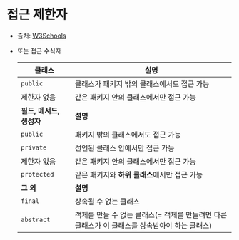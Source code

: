 # 접근 제한자

- 출처: [W3Schools](https://www.w3schools.com/java/java_modifiers.asp)
- 또는 접근 수식자

    | 클래스 | 설명 |
    |---|---|
    | `public` | 클래스가 패키지 밖의 클래스에서도 접근 가능 |
    | 제한자 없음 | 같은 패키지 안의 클래스에서만 접근 가능 |
    | **필드, 메서드, 생성자** | **설명** |
    | `public` | 패키지 밖의 클래스에서도 접근 가능 |
    | `private` | 선언된 클래스 안에서만 접근 가능 |
    | 제한자 없음 | 같은 패키지 안의 클래스에서만 접근 가능 |
    | `protected` | 같은 패키지와 **하위 클래스**에서만 접근 가능 |
    | **그 외** | **설명** |
    | `final` | 상속될 수 없는 클래스 |
    | `abstract` | 객체를 만들 수 없는 클래스(= 객체를 만들려면 다른 클래스가 이 클래스를 상속받아야 하는 클래스) |



